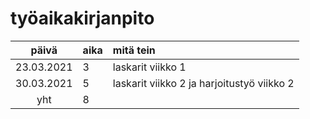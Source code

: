 # työaikakirjanpito

| päivä | aika | mitä tein  |
| :----:|:-----| :-----|
| 23.03.2021 | 3 | laskarit viikko 1 |
| 30.03.2021 | 5 | laskarit viikko 2 ja harjoitustyö viikko 2 |
| yht   | 8   | | 
